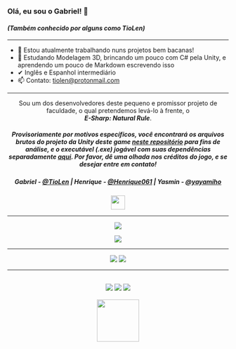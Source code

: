 ### Olá, eu sou o Gabriel! 👋
#### <i>(Também conhecido por alguns como TioLen)</i>

<!--

**TioLen/TioLen** is a ✨ _special_ ✨ repository because its `README.md` (this file) appears on your GitHub profile.

Here are some ideas to get you started:
-->
-----------
- 🔭 Estou atualmente trabalhando nuns projetos bem bacanas!
- 🌱 Estudando Modelagem 3D, brincando um pouco com C# pela Unity, e aprendendo um pouco de Markdown escrevendo isso
- ✔ Inglês e Espanhol intermediário
- 📫 Contato: tiolen@protonmail.com

-----------


<p align = "center">Sou um dos desenvolvedores deste pequeno e promissor projeto de faculdade, o qual pretendemos levá-lo à frente, o<br><b><i>E-Sharp: Natural Rule</i></b>.</br></p>

##### <p align = "center">Provisoriamente por motivos específicos, você encontrará os arquivos brutos do projeto da Unity deste game [neste repositório](https://github.com/Henrique061/E-Sharp_Natural-Rule/) para fins de análise, e o executável _(.exe)_ jogável com suas dependências separadamente [aqui](https://www.mediafire.com/file/k7fdrzvix07n76t/E-Sharp_-_Natural_Rule_%2528Demo%2529.zip/file). Por favor, dê uma olhada nos créditos do jogo, e se desejar entre em contato!</p>

<!--##### <p align = "center"> Devs:</p> -->

##### <p align = "center">Gabriel - [@TioLen](https://github.com/TioLen) | Henrique - [@Henrique061](https://github.com/Henrique061) | Yasmin - [@yayamiho](https://github.com/yayamiho)</p>


<p align="center">
 <img width="32" src="https://img.itch.zone/aW1nLzYwNzUxNjgucG5n/32x32%23/13d0d0.png">
</p>

<!--

<p align="center">
 <img width="32" src="https://img.itch.zone/aW1nLzYwNzUxNjgucG5n/32x32%23/13d0d0.png">
</p>

-->
-----------
<!--
- 🔭 Estou atualmente trabalhando nuns projetos bem bacanas!
- 🌱 Estudando Java
- 👯 I’m looking to collaborate on ...
- 🤔 I’m looking for help with ...
- 💬 Ask me about ...
- 📫 How to reach me: ...
- 😄 Pronouns: 
- ⚡ Fun fact: ...
-->


<!-- Regiao dos Cards ///////////// <div style = "display: inline_block">
-->
<div align = "center">
  <a href="https://github.com/TioLen/github-readme-stats">
    <img align="center" src="https://github-readme-stats.vercel.app/api?username=TioLen&show_icons=true&theme=merko" />
  </a>
</div>

<p>

<div align = "center">
  <a href="https://github.com/TioLen/github-readme-stats">
    <img align="center" src="https://github-readme-stats.vercel.app/api/top-langs/?username=TioLen&layout=compact&show_icons=true&theme=highcontrast" />
  </a>
</div>

---------
<!-- programming languages -->
<div align = "center">
<img src="https://img.shields.io/badge/Java-ED8B00?style=for-the-badge&logo=java&logoColor=white" target="_blank">
  <img src="https://img.shields.io/badge/C%23-239120?style=for-the-badge&logo=c-sharp&logoColor=white" target="_blank">
</div>

---------
<!-- contato -->
<!-- proton, facebook, linkedin -->
<div align = "center"><br>
  <a href="mailto:tiolen@protonmail.com" target="_blank"> <img src="https://img.shields.io/badge/ProtonMail-8B89CC?style=for-the-badge&logo=protonmail&logoColor=white" target="_blank"></a>
  <a href="https://facebook.com/gabrielsilva4k" target="_blank"> <img src="https://img.shields.io/badge/Facebook-1877F2?style=for-the-badge&logo=facebook&logoColor=white" target="_blank"></a>
  <a href="https://www.linkedin.com/in/tiolen/" target="_blank"> <img src="https://img.shields.io/badge/LinkedIn-0077B5?style=for-the-badge&logo=linkedin&logoColor=white" target="_blank"></a>
</div>

<div align = "center"><br>
  <a href="https://tiolen.artstation.com" target="_blank"> <img width=96 src="https://www.vippng.com/png/full/231-2319377_art-station-icon-png.png" target="_blank"></a>
</div>
